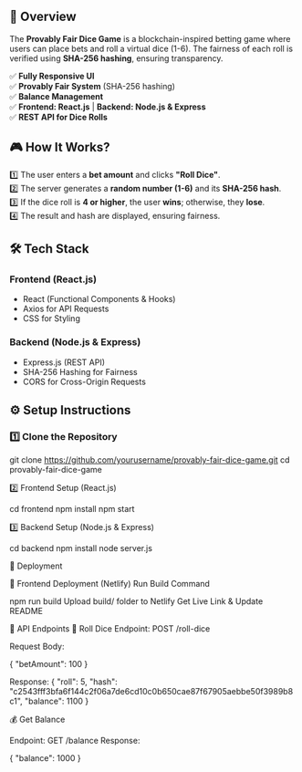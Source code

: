 
## 🚀 Overview  
The **Provably Fair Dice Game** is a blockchain-inspired betting game where users can place bets and roll a virtual dice (1-6). The fairness of each roll is verified using **SHA-256 hashing**, ensuring transparency.  

✅ **Fully Responsive UI**  
✅ **Provably Fair System** (SHA-256 hashing)  
✅ **Balance Management**  
✅ **Frontend: React.js** | **Backend: Node.js & Express**  
✅ **REST API for Dice Rolls**  



## 🎮 How It Works?  
1️⃣ The user enters a **bet amount** and clicks **"Roll Dice"**.  
2️⃣ The server generates a **random number (1-6)** and its **SHA-256 hash**.  
3️⃣ If the dice roll is **4 or higher**, the user **wins**; otherwise, they **lose**.  
4️⃣ The result and hash are displayed, ensuring fairness.  


## 🛠️ Tech Stack  

### **Frontend (React.js)**
- React (Functional Components & Hooks)  
- Axios for API Requests  
- CSS for Styling  

### **Backend (Node.js & Express)**
- Express.js (REST API)  
- SHA-256 Hashing for Fairness  
- CORS for Cross-Origin Requests  



## ⚙️ Setup Instructions  

### 1️⃣ Clone the Repository  

git clone https://github.com/yourusername/provably-fair-dice-game.git
cd provably-fair-dice-game


2️⃣ Frontend Setup (React.js)

cd frontend
npm install
npm start

3️⃣ Backend Setup (Node.js & Express)

cd backend
npm install
node server.js

🚀 Deployment

🔹 Frontend Deployment (Netlify)
Run Build Command

npm run build
Upload build/ folder to Netlify
Get Live Link & Update README

🔄 API Endpoints
🎲 Roll Dice
Endpoint: POST /roll-dice

Request Body:

{
  "betAmount": 100
}

Response:
{
  "roll": 5,
  "hash": "c2543fff3bfa6f144c2f06a7de6cd10c0b650cae87f67905aebbe50f3989b8c1",
  "balance": 1100
}

💰 Get Balance

Endpoint: GET /balance
Response:

{
  "balance": 1000
}



